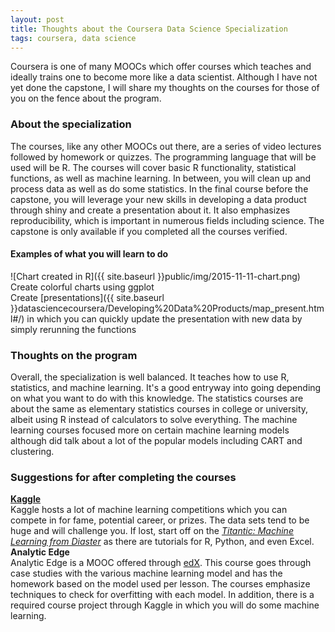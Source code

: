 ```yaml
---
layout: post
title: Thoughts about the Coursera Data Science Specialization
tags: coursera, data science
---
```


Coursera is one of many MOOCs which offer courses which teaches and ideally trains one to become more like a data scientist. Although I have not yet done the capstone, I will share my thoughts on the courses for those of you on the fence about the program. 

### About the specialization
The courses, like any other MOOCs out there, are a series of video lectures followed by homework or quizzes. The programming language that will be used will be R. The courses will cover basic R functionality, statistical functions, as well as machine learning. In between, you will clean up and process data as well as do some statistics. In the final course before the capstone, you will leverage your new skills in developing a data product through shiny and create a presentation about it. It also emphasizes reproducibility, which is important in numerous fields including science. The capstone is only available if you completed all the courses verified.

#### Examples of what you will learn to do
![Chart created in R]({{ site.baseurl }}public/img/2015-11-11-chart.png)  
Create colorful charts using ggplot  
Create [presentations]({{ site.baseurl }}datasciencecoursera/Developing%20Data%20Products/map_present.html#/) in which you can quickly update the presentation with new data by simply rerunning the functions  

### Thoughts on the program
Overall, the specialization is well balanced. It teaches how to use R, statistics, and machine learning. It's a good entryway into going depending on what you want to do with this knowledge. The statistics courses are about the same as elementary statistics courses in college or university, albeit using R instead of calculators to solve everything. The machine learning courses focused more on certain machine learning models although did talk about a lot of the popular models including CART and clustering.

### Suggestions for after completing the courses
**[Kaggle](https://www.kaggle.com)**  
Kaggle hosts a lot of machine learning competitions which you can compete in for fame, potential career, or prizes. The data sets tend to be huge and will challenge you. If lost, start off on the [*Titantic: Machine Learning from Diaster*](https://www.kaggle.com/c/titanic) as there are tutorials for R, Python, and even Excel.  
**Analytic Edge**  
Analytic Edge is a MOOC offered through [edX](https://www.edx.org). This course goes through case studies with the various machine learning model and has the homework based on the model used per lesson. The courses emphasize techniques to check for overfitting with each model. In addition, there is a required course project through Kaggle in which you will do some machine learning.